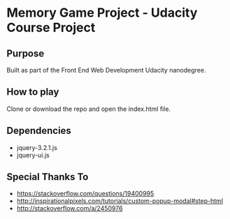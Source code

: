 # Memory Game Project - Udacity Course Project

## Purpose
Built as part of the Front End Web Development Udacity nanodegree.

## How to play
Clone or download the repo and open the index.html file.

## Dependencies
- jquery-3.2.1.js
- jquery-ui.js

## Special Thanks To
- https://stackoverflow.com/questions/19400995
- http://inspirationalpixels.com/tutorials/custom-popup-modal#step-html
- http://stackoverflow.com/a/2450976
